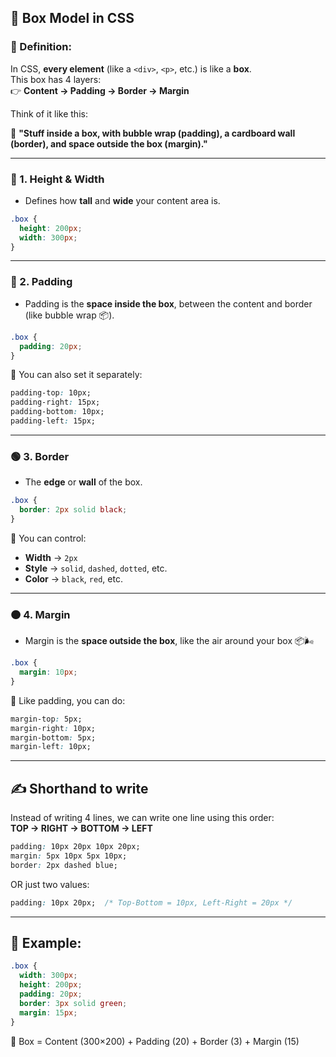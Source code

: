 ## 🧱 **Box Model in CSS**

### 🔹 Definition:
In CSS, **every element** (like a `<div>`, `<p>`, etc.) is like a **box**.  
This box has 4 layers:  
👉 **Content → Padding → Border → Margin**

Think of it like this:

🧠 **"Stuff inside a box, with bubble wrap (padding), a cardboard wall (border), and space outside the box (margin)."**

---

### 🔶 1. **Height & Width**
- Defines how **tall** and **wide** your content area is.
```css
.box {
  height: 200px;
  width: 300px;
}
```

---

### 🔵 2. **Padding**
- Padding is the **space inside the box**, between the content and border (like bubble wrap 📦).
```css
.box {
  padding: 20px;
}
```
🔸 You can also set it separately:
```css
padding-top: 10px;
padding-right: 15px;
padding-bottom: 10px;
padding-left: 15px;
```

---

### 🟢 3. **Border**
- The **edge** or **wall** of the box.
```css
.box {
  border: 2px solid black;
}
```
🔸 You can control:
- **Width** → `2px`
- **Style** → `solid`, `dashed`, `dotted`, etc.
- **Color** → `black`, `red`, etc.

---

### 🟠 4. **Margin**
- Margin is the **space outside the box**, like the air around your box 📦🌬️
```css
.box {
  margin: 10px;
}
```
🔸 Like padding, you can do:
```css
margin-top: 5px;
margin-right: 10px;
margin-bottom: 5px;
margin-left: 10px;
```

---

## ✍️ Shorthand to write

Instead of writing 4 lines, we can write one line using this order:  
**TOP → RIGHT → BOTTOM → LEFT**

```css
padding: 10px 20px 10px 20px;
margin: 5px 10px 5px 10px;
border: 2px dashed blue;
```

OR just two values:
```css
padding: 10px 20px;  /* Top-Bottom = 10px, Left-Right = 20px */
```

---

## 🎨 Example:

```css
.box {
  width: 300px;
  height: 200px;
  padding: 20px;
  border: 3px solid green;
  margin: 15px;
}
```

🧱 Box = Content (300×200) + Padding (20) + Border (3) + Margin (15)

